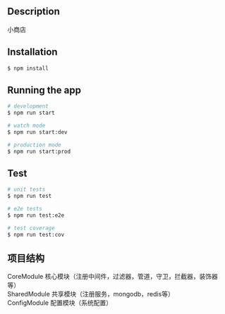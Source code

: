 ## Description

小商店

## Installation

```bash
$ npm install
```

## Running the app

```bash
# development
$ npm run start

# watch mode
$ npm run start:dev

# production mode
$ npm run start:prod
```

## Test

```bash
# unit tests
$ npm run test

# e2e tests
$ npm run test:e2e

# test coverage
$ npm run test:cov
```

## 项目结构

CoreModule 核心模块（注册中间件，过滤器，管道，守卫，拦截器，装饰器等）  
SharedModule 共享模块（注册服务，mongodb，redis等）  
ConfigModule 配置模块（系统配置）